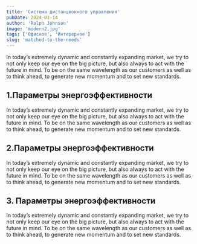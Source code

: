 ```yaml
---
title: 'Система дистанционного управления'
pubDate: 2024-01-14
author: 'Ralph Johnson'
image: 'modern2.jpg'
tags: ['Офисное', 'Интерерное']
slug: 'matched-to-the-needs' 
---
```


In today’s extremely dynamic and constantly expanding market, we try to not only keep our eye on the big picture, but also always to act with the future in mind. To be on the same wavelength as our customers as well as to think ahead, to generate new momentum and to set new standards.

## **1.Параметры энергоэффективности**

In today’s extremely dynamic and constantly expanding market, we try to not only keep our eye on the big picture, but also always to act with the future in mind. To be on the same wavelength as our customers as well as to think ahead, to generate new momentum and to set new standards.

## **2.Параметры энергоэффективности**

In today’s extremely dynamic and constantly expanding market, we try to not only keep our eye on the big picture, but also always to act with the future in mind. To be on the same wavelength as our customers as well as to think ahead, to generate new momentum and to set new standards.

## **3. Параметры энергоэффективности**

In today’s extremely dynamic and constantly expanding market, we try to not only keep our eye on the big picture, but also always to act with the future in mind. To be on the same wavelength as our customers as well as to think ahead, to generate new momentum and to set new standards.




